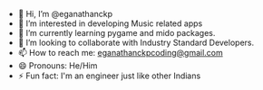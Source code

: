 - 👋 Hi, I’m @eganathanckp
- 👀 I’m interested in developing Music related apps
- 🌱 I’m currently learning pygame and mido packages.
- 💞️ I’m looking to collaborate with Industry Standard Developers.
- 📫 How to reach me: eganathanckpcoding@gmail.com
- 😄 Pronouns: He/Him
- ⚡ Fun fact: I'm an engineer just like other Indians

<!---
eganathanckp/eganathanckp is a ✨ special ✨ repository because its `README.md` (this file) appears on your GitHub profile.
You can click the Preview link to take a look at your changes.
--->
